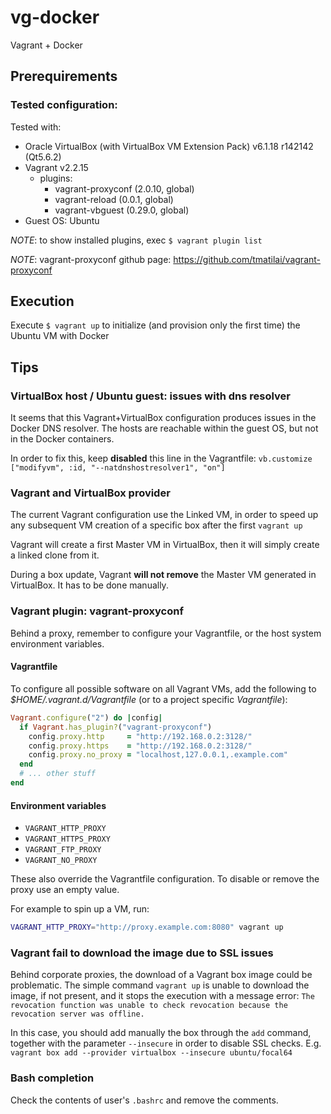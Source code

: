 # vg-docker

Vagrant + Docker

## Prerequirements

### Tested configuration:
Tested with:
 - Oracle VirtualBox (with VirtualBox VM Extension Pack) v6.1.18 r142142 (Qt5.6.2) 
 - Vagrant v2.2.15
   - plugins:
     - vagrant-proxyconf (2.0.10, global)
     - vagrant-reload (0.0.1, global)
     - vagrant-vbguest (0.29.0, global)
 - Guest OS: Ubuntu

_NOTE_: to show installed plugins, exec `$ vagrant plugin list`

_NOTE_: vagrant-proxyconf github page: https://github.com/tmatilai/vagrant-proxyconf

## Execution

Execute `$ vagrant up` to initialize (and provision only the first time) the Ubuntu VM with Docker

## Tips

### VirtualBox host / Ubuntu guest: issues with dns resolver

It seems that this Vagrant+VirtualBox configuration produces issues in the Docker DNS resolver. The hosts are reachable within the guest OS, but not in the Docker containers.

In order to fix this, keep **disabled** this line in the Vagrantfile: `vb.customize ["modifyvm", :id, "--natdnshostresolver1", "on"]`

### Vagrant and VirtualBox provider

The current Vagrant configuration use the Linked VM, in order to speed up any subsequent VM creation of a specific box after the first `vagrant up`

Vagrant will create a first Master VM in VirtualBox, then it will simply create a linked clone from it.

During a box update, Vagrant **will not remove** the Master VM generated in VirtualBox. It has to be done manually.

### Vagrant plugin: vagrant-proxyconf

Behind a proxy, remember to configure your Vagrantfile, or the host system environment variables.

#### Vagrantfile

To configure all possible software on all Vagrant VMs, add the following to _$HOME/.vagrant.d/Vagrantfile_ (or to a project specific _Vagrantfile_):

```ruby
Vagrant.configure("2") do |config|
  if Vagrant.has_plugin?("vagrant-proxyconf")
    config.proxy.http     = "http://192.168.0.2:3128/"
    config.proxy.https    = "http://192.168.0.2:3128/"
    config.proxy.no_proxy = "localhost,127.0.0.1,.example.com"
  end
  # ... other stuff
end
```

#### Environment variables

* `VAGRANT_HTTP_PROXY`
* `VAGRANT_HTTPS_PROXY`
* `VAGRANT_FTP_PROXY`
* `VAGRANT_NO_PROXY`

These also override the Vagrantfile configuration. To disable or remove the proxy use an empty value.

For example to spin up a VM, run:

```sh
VAGRANT_HTTP_PROXY="http://proxy.example.com:8080" vagrant up
```

### Vagrant fail to download the image due to SSL issues

Behind corporate proxies, the download of a Vagrant box image could be problematic. The simple command `vagrant up` is unable to download the image, if not present, and it stops the execution with a message error: `The revocation function was unable to check revocation because the revocation server was offline.`

In this case, you should add manually the box through the `add` command, together with the parameter `--insecure` in order to disable SSL checks.
E.g. ` vagrant box add --provider virtualbox --insecure ubuntu/focal64`

### Bash completion

Check the contents of user's `.bashrc` and remove the comments.